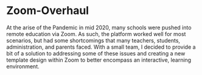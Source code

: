 # Zoom-Overhaul

At the arise of the Pandemic in mid 2020, many schools were pushed into remote education via Zoom.
As such, the platform worked well for most scenarios, but had some shortcomings that many teachers,
students, administration, and parents faced. With a small team, I decided to provide a bit of a
solution to addressing some of these issues and creating a new template design within Zoom to
better encompass an interactive, learning environment.

